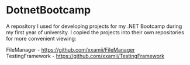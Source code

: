 # DotnetBootcamp

A repository I used for developing projects for my .NET Bootcamp during my first year of university. I copied the projects into their own repositories for more convenient viewing:

FileManager - <https://github.com/xxamii/FileManager>  
TestingFramework - <https://github.com/xxamii/TestingFramework>
